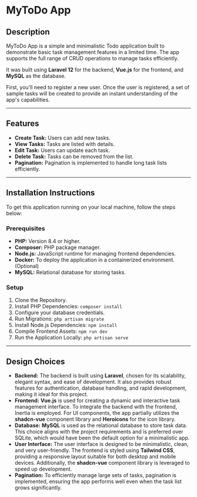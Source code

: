 # MyToDo App

## Description

MyToDo App is a simple and minimalistic Todo application built to demonstrate basic task management features in a limited time. The app supports the full range of CRUD operations to manage tasks efficiently.

It was built using **Laravel 12** for the backend, **Vue.js** for the frontend, and **MySQL** as the database.

First, you'll need to register a new user. Once the user is registered, a set of sample tasks will be created to provide an instant understanding of the app's capabilities.

---

## Features

- **Create Task:** Users can add new tasks.
- **View Tasks:** Tasks are listed with details.
- **Edit Task:** Users can update each task.
- **Delete Task:** Tasks can be removed from the list.
- **Pagination:** Pagination is implemented to handle long task lists efficiently.

---

## Installation Instructions

To get this application running on your local machine, follow the steps below:

### Prerequisites

- **PHP:** Version 8.4 or higher.
- **Composer:** PHP package manager.
- **Node.js:** JavaScript runtime for managing frontend dependencies.
- **Docker:** To deploy the application in a containerized environment. (Optional)
- **MySQL:** Relational database for storing tasks.

### Setup

1. Clone the Repository.
2. Install PHP Dependencies: `composer install`
3. Configure your database credentials.
4. Run Migrations: `php artisan migrate`
5. Install Node.js Dependencies: `npm install`
6. Compile Frontend Assets: `npm run dev`
7. Run the Application Locally: `php artisan serve`

---

## Design Choices

- **Backend:** The backend is built using **Laravel**, chosen for its scalability, elegant syntax, and ease of development. It also provides robust features for authentication, database handling, and rapid development, making it ideal for this project.
- **Frontend:** **Vue.js** is used for creating a dynamic and interactive task management interface. To integrate the backend with the frontend, Inertia is employed. For UI components, the app partially utilizes the **shadcn-vue** component library and **Heroicons** for the icon library.
- **Database:** **MySQL** is used as the relational database to store task data. This choice aligns with the project requirements and is preferred over SQLite, which would have been the default option for a minimalistic app.
- **User Interface:** The user interface is designed to be minimalistic, clean, and very user-friendly. The frontend is styled using **Tailwind CSS**, providing a responsive layout suitable for both desktop and mobile devices. Additionally, the **shadcn-vue** component library is leveraged to speed up development.
- **Pagination:** To efficiently manage large sets of tasks, pagination is implemented, ensuring the app performs well even when the task list grows significantly.
